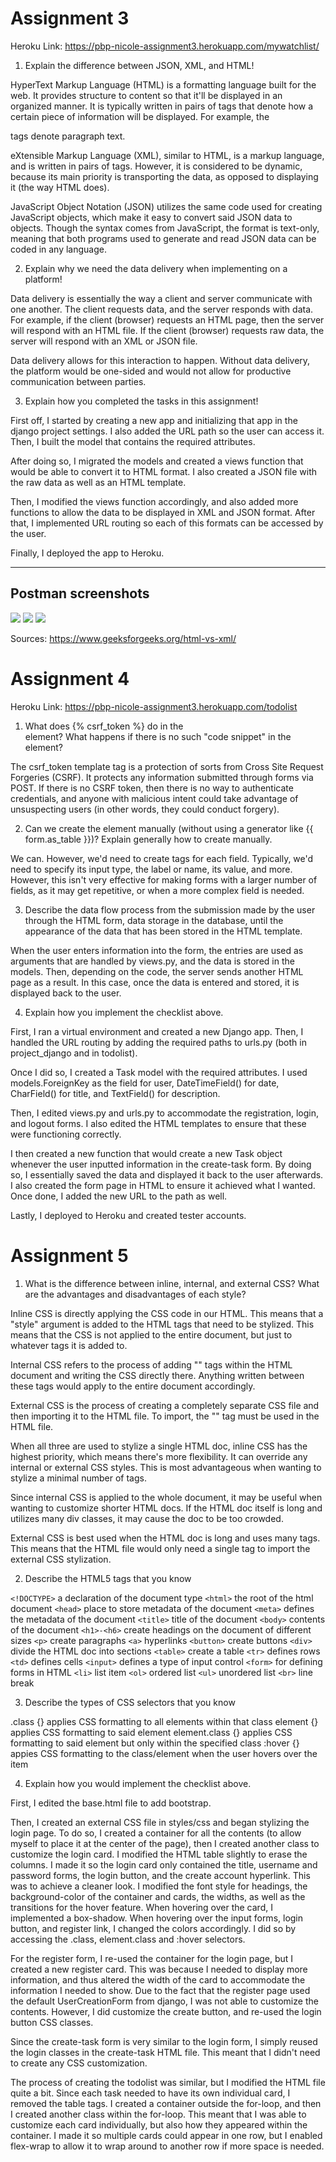 # Assignment 3

Heroku Link: https://pbp-nicole-assignment3.herokuapp.com/mywatchlist/

1. Explain the difference between JSON, XML, and HTML!

HyperText Markup Language (HTML) is a formatting language built for the web. It provides structure to content so that it'll be displayed in an organized manner. It is typically written in pairs of tags that denote how a certain piece of information will be displayed. For example, the <p></p> tags denote paragraph text.

eXtensible Markup Language (XML), similar to HTML, is a markup language, and is written in pairs of tags. However, it is considered to be dynamic, because its main priority is transporting the data, as opposed to displaying it (the way HTML does).

JavaScript Object Notation (JSON) utilizes the same code used for creating JavaScript objects, which make it easy to convert said JSON data to objects. Though the syntax comes from JavaScript, the format is text-only, meaning that both programs used to generate and read JSON data can be coded in any language.


2. Explain why we need the data delivery when implementing on a platform!

Data delivery is essentially the way a client and server communicate with one another. The client requests data, and the server responds with data. For example, if the client (browser) requests an HTML page, then the server will respond with an HTML file. If the client (browser) requests raw data, the server will respond with an XML or JSON file.

Data delivery allows for this interaction to happen. Without data delivery, the platform would be one-sided and would not allow for productive communication between parties.


3. Explain how you completed the tasks in this assignment!

First off, I started by creating a new app and initializing that app in the django project settings. I also added the URL path so the user can access it. Then, I built the model that contains the required attributes.

After doing so, I migrated the models and created a views function that would be able to convert it to HTML format. I also created a JSON file with the raw data as well as an HTML template.

Then, I modified the views function accordingly, and also added more functions to allow the data to be displayed in XML and JSON format. After that, I implemented URL routing so each of this formats can be accessed by the user.

Finally, I deployed the app to Heroku.

---
## Postman screenshots
![](html_response.png)
![](xml_response.png)
![](json_response.png)

Sources:
https://www.geeksforgeeks.org/html-vs-xml/


# Assignment 4

Heroku Link: https://pbp-nicole-assignment3.herokuapp.com/todolist

1.  What does {% csrf_token %} do in the <form> element? What happens if there is no such "code snippet" in the <form> element?
  
  The csrf_token template tag is a protection of sorts from Cross Site Request Forgeries (CSRF). It protects any information submitted through forms via POST. If there is no CSRF token, then there is no way to authenticate credentials, and anyone with malicious intent could take advantage of unsuspecting users (in other words, they could conduct forgery).


2. Can we create the <form> element manually (without using a generator like {{ form.as_table }})? Explain generally how to create <form> manually.
  
  We can. However, we'd need to create tags for each field. Typically, we'd need to specify its input type, the label or name, its value, and more. However, this isn't very effective for making forms with a larger number of fields, as it may get repetitive, or when a more complex field is needed.


3. Describe the data flow process from the submission made by the user through the HTML form, data storage in the database, until the appearance of the data that has been stored in the HTML template.
  
  When the user enters information into the form, the entries are used as arguments that are handled by views.py, and the data is stored in the models. Then, depending on the code, the server sends another HTML page as a result. In this case, once the data is entered and stored, it is displayed back to the user.
  

4. Explain how you implement the checklist above.
  
  First, I ran a virtual environment and created a new Django app. Then, I handled the URL routing by adding the required paths to urls.py (both in project_django and in todolist).
  
  Once I did so, I created a Task model with the required attributes. I used models.ForeignKey as the field for user, DateTimeField() for date, CharField() for title, and TextField() for description.
  
  Then, I edited views.py and urls.py to accommodate the registration, login, and logout forms. I also edited the HTML templates to ensure that these were functioning correctly.
  
  I then created a new function that would create a new Task object whenever the user inputted information in the create-task form. By doing so, I essentially saved the data and displayed it back to the user afterwards. I also created the form page in HTML to ensure it achieved what I wanted. Once done, I added the new URL to the path as well.
  
  Lastly, I deployed to Heroku and created tester accounts.
  
  
# Assignment 5

1. What is the difference between inline, internal, and external CSS? What are the advantages and disadvantages of each style?

  Inline CSS is directly applying the CSS code in our HTML. This means that a "style" argument is added to the HTML tags that need to be stylized. This means that the CSS is not applied to the entire document, but just to whatever tags it is added to.
  
  Internal CSS refers to the process of adding "<style></style>" tags within the HTML document and writing the CSS directly there. Anything written between these tags would apply to the entire document accordingly.
  
  External CSS is the process of creating a completely separate CSS file and then importing it to the HTML file. To import, the "<link>" tag must be used in the HTML file.
  
  When all three are used to stylize a single HTML doc, inline CSS has the highest priority, which means there's more flexibility. It can override any internal or external CSS styles. This is most advantageous when wanting to stylize a minimal number of tags.
  
  Since internal CSS is applied to the whole document, it may be useful when wanting to customize shorter HTML docs. If the HTML doc itself is long and utilizes many div classes, it may cause the doc to be too crowded.
  
  External CSS is best used when the HTML doc is long and uses many tags. This means that the HTML file would only need a single <link> tag to import the external CSS stylization.


2. Describe the HTML5 tags that you know

`<!DOCTYPE>` a declaration of the document type
`<html>` the root of the html document
`<head>` place to store metadata of the document
`<meta>` defines the metadata of the document
`<title>` title of the document
`<body>` contents of the document
`<h1>-<h6>` create headings on the document of different sizes
`<p>` create paragraphs
`<a>` hyperlinks
`<button>` create buttons
`<div>` divide the HTML doc into sections
`<table>` create a table
`<tr>` defines rows
`<td>` defines cells
`<input>` defines a type of input control
`<form>` for defining forms in HTML
`<li>` list item
`<ol>` ordered list
`<ul>` unordered list
`<br>` line break


3. Describe the types of CSS selectors that you know

.class {} applies CSS formatting to all elements within that class
element {} applies CSS formatting to said element
element.class {} applies CSS formatting to said element but only within the specified class
:hover {} appies CSS formatting to the class/element when the user hovers over the item


4. Explain how you would implement the checklist above.

  First, I edited the base.html file to add bootstrap.

  Then, I created an external CSS file in styles/css and began stylizing the login page. To do so, I created a container for all the contents (to allow myself to place it at the center of the page), then I created another class to customize the login card. I modified the HTML table slightly to erase the columns. I made it so the login card only contained the title, username and password forms, the login button, and the create account hyperlink. This was to achieve a cleaner look. I modified the font style for headings, the background-color of the container and cards, the widths, as well as the transitions for the hover feature. When hovering over the card, I implemented a box-shadow. When hovering over the input forms, login button, and register link, I changed the colors accordingly. I did so by accessing the .class, element.class and :hover selectors.
  
  For the register form, I re-used the container for the login page, but I created a new register card. This was because I needed to display more information, and thus altered the width of the card to accommodate the information I needed to show. Due to the fact that the register page used the default UserCreationForm from django, I was not able to customize the contents. However, I did customize the create button, and re-used the login button CSS classes.
  
  Since the create-task form is very similar to the login form, I simply reused the login classes in the create-task HTML file. This meant that I didn't need to create any CSS customization.
  
  The process of creating the todolist was similar, but I modified the HTML file quite a bit. Since each task needed to have its own individual card, I removed the table tags. I created a container outside the for-loop, and then I created another class within the for-loop. This meant that I was able to customize each card individually, but also how they appeared within the container. I made it so multiple cards could appear in one row, but I enabled flex-wrap to allow it to wrap around to another row if more space is needed.
